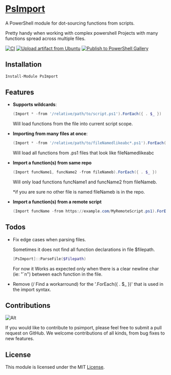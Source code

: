 # [**PsImport**](https://github.com/alainQtec/PsImport)

A PowerShell module for dot-sourcing functions from scripts.

Pretty handy when working with complex powershell Projects with many functions spread across multiple files.

[![CI](https://github.com/alainQtec/PsImport/actions/workflows/CI.yaml/badge.svg)](https://github.com/alainQtec/PsImport/actions/workflows/CI.yaml)
[![Upload artifact from Ubuntu](https://github.com/alainQtec/PsImport/actions/workflows/Upload_Artifact.yaml/badge.svg)](https://github.com/alainQtec/PsImport/actions/workflows/Upload_Artifact.yaml)
[![Publish to PowerShell Gallery](https://github.com/alainQtec/PsImport/actions/workflows/Publish.yaml/badge.svg?branch=main)](https://github.com/alainQtec/PsImport/actions/workflows/Publish.yaml)

## **Installation**

```PowerShell
Install-Module PsImport
```

## **Features**

* **Supports wildcards**:

    ```PowerShell
    (Import * -from '/relative/path/to/script.ps1').ForEach({ . $_ })
    ```

    Will load functions from the file into current script scope.

* **Importing from many files at once**:

    ```PowerShell
    (Import * -from '/relative/path/to/fileNamedlikeabc*.ps1').ForEach({ . $_ })
    ```

    Will load all functions from .ps1 files that look like fileNamedlikeabc

* **Import a function(s) from same repo**

    ```PowerShell
    (Import funcName1, funcName2 -from fileNameb).ForEach({ . $_ })
    ```

    Will only load functions funcName1 and funcName2 from fileNameb.

    *if you are sure no other file is named fileNameb is in the repo.

* **Import a function(s) from a remote script**

    ```PowerShell
    (Import funcName -from https://example.com/MyRemoteScript.ps1).ForEach({ . $_ })
    ```

## **Todos**

* Fix edge cases when parsing files.

    Sometimes it does not find all function declarations in file $filepath.

    ```PowerShell
    [PsImport]::ParseFile($Filepath)
    ```

    For now it Works as expected only when there is a clear newline char (ie: "`n") between each function in the file.

* Remove (/ Find a workarround) for the '.ForEach({ . $_ })' that is used in the import syntax.

## **Contributions**

![Alt](https://repobeats.axiom.co/api/embed/c7f1a37fb73368e4265faca921b76e3d4448defb.svg "Repobeats analytics image")

If you would like to contribute to psimport, please feel free to submit a pull request on GitHub. We welcome contributions of all kinds, from bug fixes to new features.

## **License**

This module is licensed under the MIT [License](https://alainQtec.MIT-license.org).
